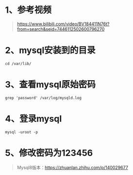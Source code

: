 # 1、参考视频

> https://www.bilibili.com/video/BV184411N76t?from=search&seid=7446112502600796270





# 2、mysql安装到的目录

~~~
cd /var/lib/
~~~





# 3、查看mysql原始密码

~~~linux
grep 'password' /var/log/mysqld.log
~~~



# 4、登录mysql

~~~
mysql -uroot -p
~~~





# 5、修改密码为123456 

> Mysql8版本：https://zhuanlan.zhihu.com/p/140029677

